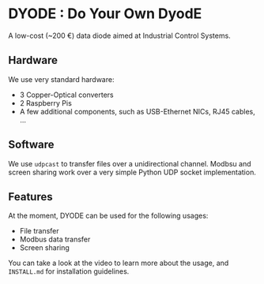 # DYODE : Do Your Own DyodE
A low-cost (~200 €) data diode aimed at Industrial Control Systems.

## Hardware
We use very standard hardware:
* 3 Copper-Optical converters
* 2 Raspberry Pis
* A few additional components, such as USB-Ethernet NICs, RJ45 cables, ...


## Software
We use ``udpcast`` to transfer files over a unidirectional channel. Modbsu and screen sharing work over a very simple Python UDP socket implementation.

## Features
At the moment, DYODE can be used for the following usages:
* File transfer
* Modbus data transfer
* Screen sharing

You can take a look at the video to learn more about the usage, and ``INSTALL.md`` for installation guidelines.
